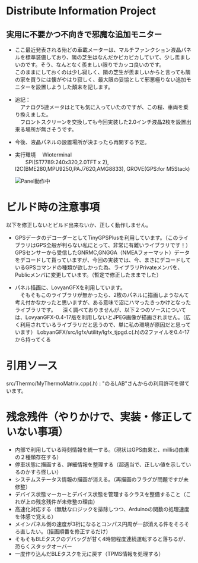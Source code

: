 # Distribute Information Project

## 実用に不要かつ不向きで邪魔な追加モニター
- ここ最近発表される殆どの車載メーターは、マルチファンクション液晶パネルを標準装備しており、隣の芝生はなんだかピカピカしていて、少し羨ましいのです。そう、なんとなく羨ましい限りでカッコ良いのです。<br>
  このままにしておくのは少し寂しく、隣の芝生が羨ましいからと言っても隣の家を買うには懐がやはり寂しく、最大限の妥協として邪悪極りない追加モニターを設置しようした顛末を記します。
- 追記：<br>
　アナログ5連メータはとても気に入っていたのですが、この程、車両を乗り換えました。<br>
　フロントスクリーンを交換しても今回実装した2.0インチ液晶2枚を設置出来る場所が無さそうです。<br>
- 今後、液晶パネルの設置場所が決まったら再開する予定。
- 実行環境
　Wioterminal<br>
　　SPI(ST7789:240x320,2.0TFT x 2), I2C(BME280,MPU9250,PAJ7620,AMG8833), GROVE(GPS:for M5Stack)

  ![Panel動作中](https://user-images.githubusercontent.com/84197168/214604805-6baebaca-f720-4d4f-accd-9a2bfa9897cb.jpg)


# ビルド時の注意事項

以下を修正しないとビルド出来ないか、正しく動作しません。
* GPSデータのデコーダーとしてTinyGPSPlusを利用しています。（このライブラリはGPS全般が判らない私にとって、非常に有難いライブラリです！）<br>
  GPSセンサーから受信したGNRMC,GNGGA（NMEAフォーマット）データをデコードして貰っていますが、今回の実装では、今、まさにデコードしているGPSコマンドの種類が欲しかった為、ライブラリPrivateメンバを、Publicメンバに変更しています。（暫定で修正したままでした）

* パネル描画に、LovyanGFXを利用しています。<br>
　そもそもこのライブラリが無かったら、2枚のパネルに描画しようなんて考え付かなかったと思いますが、ある意味で沼にハマったきっかけとなったライブラリです。
　深く調べておりませんが、以下２つのソースについては、LovyanGFX-0.4-17版を利用しないとJPEG画像が描画されません。（広く利用されているライブラリだと思うので、単に私の環境が原因だと思っています）
  LobyanGFX/src/lgfx/utility/lgfx_tjpgd.c(.h)の2ファイルを0.4-17から持ってくる<br>

# 引用ソース
src/Thermo/MyThermoMatrix.cpp(.h) : "のるLAB"さんからの利用許可を得ています。

# 残念残件（やりかけで、実装・修正していない事項）
* 内部で利用している時刻情報を統一する。（現状はGPS由来と、millis()由来の２種類存在する）
* 停車状態に描画する、詳細情報を整理する（超適当で、正しい値を示しているのかすら怪しい）
* システムステータス情報の描画が消える。（再描画のフラグが問題ですが未修整）
* デバイス状態マーカーとデバイス状態を管理するクラスを整備すること（これが上の残念残件が未修整の理由）
* 高速化対応する（無駄なロジックを排除しつつ、Arduinoの関数の処理速度を体感で覚える）
* メインパネル側の速度が3桁になるとコンパス円周が一部消える件をそろそろ直したい。（描画順番を修正するだけ）
* そもそもBLEタスクのデバッグが甘く4時間程度連続運転すると落ちるが、恐らくスタックオーバー
* 一度作り込んだBLEタスクを元に戻す（TPMS情報を処理する）
